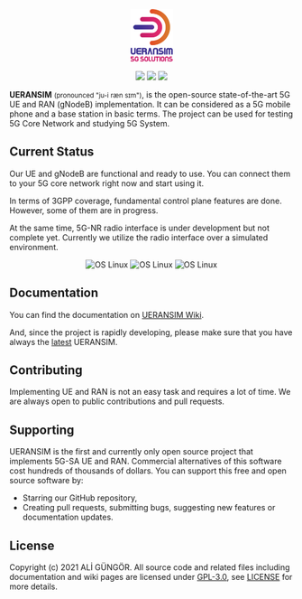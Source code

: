 <p align="center">
  <a href="https://github.com/aligungr/UERANSIM"><img src="/.github/logo.png" width="75" title="UERANSIM"></a>
</p>
<p align="center">
<img src="https://img.shields.io/badge/UERANSIM-v3.0.3-blue" />
<img src="https://img.shields.io/badge/3GPP-R15-orange" />
<img src="https://img.shields.io/badge/License-GPL--3.0-green"/>
</p>

**UERANSIM** <small>(pronounced "ju-i ræn sɪm")</small>, is the open-source state-of-the-art 5G UE and RAN (gNodeB) implementation. It can be considered as a 5G mobile phone and a base station in basic terms. The project can be used for testing 5G Core Network and studying 5G System.

## Current Status
Our UE and gNodeB are functional and ready to use. You can connect them to your 5G core network right now and start using it. 

In terms of 3GPP coverage, fundamental control plane features are done. However, some of them are in progress.

At the same time, 5G-NR radio interface is under development but not complete yet. Currently we utilize the radio interface over a simulated environment.   

<p align="center">
<img src="https://img.shields.io/badge/5G%20Radio%20Interface-in%20progress-orange" alt="OS Linux"/>
<img src="https://img.shields.io/badge/Control%20Plane-functional-green" alt="OS Linux"/>  
<img src="https://img.shields.io/badge/User%20Plane-functional-green" alt="OS Linux"/>
</p>

## Documentation
You can find the documentation on [UERANSIM Wiki](https://github.com/aligungr/UERANSIM/wiki).

And, since the project is rapidly developing, please make sure that you have always the [latest](https://github.com/aligungr/UERANSIM/releases) UERANSIM.  

## Contributing

Implementing UE and RAN is not an easy task and requires a lot of time. We are always open to public contributions and pull requests.

## Supporting

UERANSIM is the first and currently only open source project that implements 5G-SA UE and RAN. Commercial alternatives of this software cost hundreds of thousands of dollars. You can support this free and open source software by:
- Starring our GitHub repository,
- Creating pull requests, submitting bugs, suggesting new features or documentation updates.

## License

Copyright (c) 2021 ALİ GÜNGÖR. All source code and related files including documentation and wiki pages are licensed under [GPL-3.0](https://www.gnu.org/licenses/gpl-3.0.en.html), see [LICENSE](https://github.com/aligungr/UERANSIM/blob/master/LICENSE) for more details.
